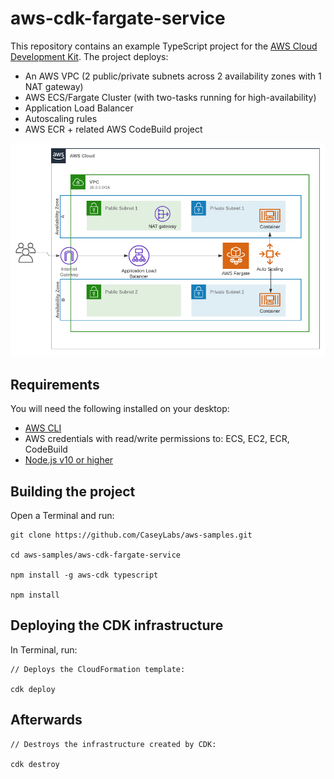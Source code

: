 # aws-cdk-fargate-service

This repository contains an example TypeScript project for the [AWS Cloud Development Kit](https://github.com/awslabs/aws-cdk). The project deploys:

- An AWS VPC (2 public/private subnets across 2 availability zones with 1 NAT gateway)
- AWS ECS/Fargate Cluster (with two-tasks running for high-availability)
- Application Load Balancer
- Autoscaling rules
- AWS ECR + related AWS CodeBuild project

![Netork Diagram](https://github.com/CaseyLabs/aws-samples/blob/master/aws-cdk-fargate-service/image.png)

## Requirements

You will need the following installed on your desktop:

- <a href="https://aws.amazon.com/cli/">AWS CLI</a>
- AWS credentials with read/write permissions to: ECS, EC2, ECR, CodeBuild
- <a href="https://nodejs.org/en/download/">Node.js v10 or higher</a>


## Building the project

Open a Terminal and run:

```
git clone https://github.com/CaseyLabs/aws-samples.git

cd aws-samples/aws-cdk-fargate-service

npm install -g aws-cdk typescript

npm install
```

## Deploying the CDK infrastructure

In Terminal, run:

```
// Deploys the CloudFormation template:

cdk deploy  
```

## Afterwards

```
// Destroys the infrastructure created by CDK:

cdk destroy  
```
